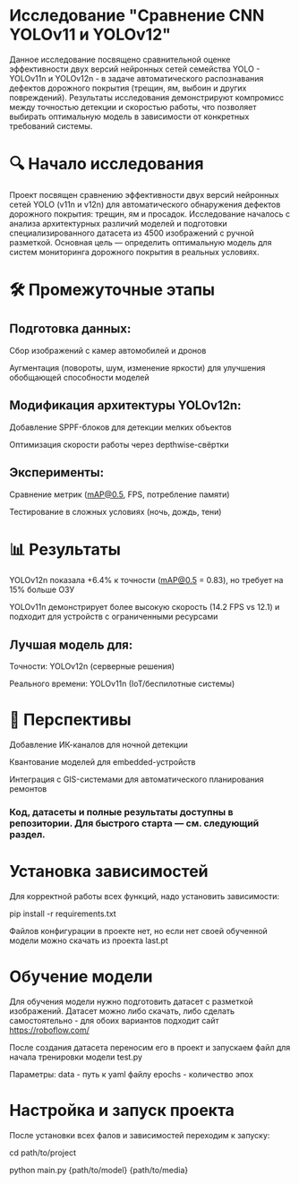 # Исследование "Сравнение CNN YOLOv11 и YOLOv12"

Данное исследование посвящено сравнительной оценке эффективности двух версий нейронных сетей семейства YOLO - YOLOv11n и YOLOv12n - в задаче автоматического распознавания дефектов дорожного покрытия (трещин, ям, выбоин и других повреждений).
Результаты исследования демонстрируют компромисс между точностью детекции и скоростью работы, что позволяет выбирать оптимальную модель в зависимости от конкретных требований системы.

# 🔍 Начало исследования
Проект посвящен сравнению эффективности двух версий нейронных сетей YOLO (v11n и v12n) для автоматического обнаружения дефектов дорожного покрытия: трещин, ям и просадок. Исследование началось с анализа архитектурных различий моделей и подготовки специализированного датасета из 4500 изображений с ручной разметкой. Основная цель — определить оптимальную модель для систем мониторинга дорожного покрытия в реальных условиях.

# 🛠 Промежуточные этапы

## Подготовка данных:
Сбор изображений с камер автомобилей и дронов

Аугментация (повороты, шум, изменение яркости) для улучшения обобщающей способности моделей

## Модификация архитектуры YOLOv12n:
Добавление SPPF-блоков для детекции мелких объектов

Оптимизация скорости работы через depthwise-свёртки

## Эксперименты:
Сравнение метрик (mAP@0.5, FPS, потребление памяти)

Тестирование в сложных условиях (ночь, дождь, тени)

# 📊 Результаты

YOLOv12n показала +6.4% к точности (mAP@0.5 = 0.83), но требует на 15% больше ОЗУ

YOLOv11n демонстрирует более высокую скорость (14.2 FPS vs 12.1) и подходит для устройств с ограниченными ресурсами

## Лучшая модель для:

Точности: YOLOv12n (серверные решения)

Реального времени: YOLOv11n (IoT/беспилотные системы)

# 🚀 Перспективы

Добавление ИК-каналов для ночной детекции

Квантование моделей для embedded-устройств

Интеграция с GIS-системами для автоматического планирования ремонтов


### Код, датасеты и полные результаты доступны в репозитории. Для быстрого старта — см. следующий раздел.



# Установка зависимостей
Для корректной работы всех функций, надо установить зависимости:

pip install -r requirements.txt

Файлов конфигурации в проекте нет, но если нет своей обученной модели можно скачать из проекта last.pt

# Обучение модели
Для обучения модели нужно подготовить датасет с разметкой изображений. Датасет можно либо скачать, либо сделать самостоятельно - для обоих вариантов подходит сайт https://roboflow.com/

После создания датасета переносим его в проект и запускаем файл для начала тренировки модели test.py

Параметры: 
data - путь к yaml файлу
epochs - количество эпох

# Настройка и запуск проекта
После установки всех фалов и зависимостей переходим к запуску:

cd path/to/project

python main.py {path/to/model} {path/to/media}
